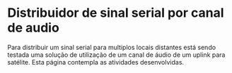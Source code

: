 # Distribuidor de sinal serial por canal de audio
Para distribuir um sinal serial para multiplos locais distantes está sendo testada uma solução de utilização de um canal de áudio de um uplink para satélite. Esta página contempla as atividades desenvolvidas.
